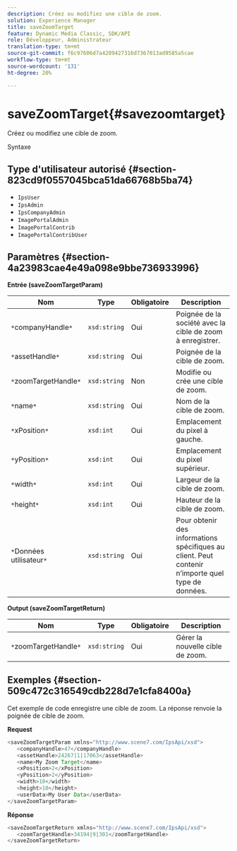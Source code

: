 ```yaml
---
description: Créez ou modifiez une cible de zoom.
solution: Experience Manager
title: saveZoomTarget
feature: Dynamic Media Classic, SDK/API
role: Développeur, Administrateur
translation-type: tm+mt
source-git-commit: f6c97606d7a4209427316d7367013ad9585a5cae
workflow-type: tm+mt
source-wordcount: '131'
ht-degree: 20%

---
```



# saveZoomTarget{#savezoomtarget}

Créez ou modifiez une cible de zoom.

Syntaxe

## Type d&#39;utilisateur autorisé {#section-823cd9f0557045bca51da66768b5ba74}

* `IpsUser`
* `IpsAdmin`
* `IpsCompanyAdmin`
* `ImagePortalAdmin`
* `ImagePortalContrib`
* `ImagePortalContribUser`

## Paramètres {#section-4a23983cae4e49a098e9bbe736933996}

**Entrée (saveZoomTargetParam)**

| Nom | Type | Obligatoire | Description |
|---|---|---|---|
| `*`companyHandle`*` | `xsd:string` | Oui | Poignée de la société avec la cible de zoom à enregistrer. |
| `*`assetHandle`*` | `xsd:string` | Oui | Poignée de la cible de zoom. |
| `*`zoomTargetHandle`*` | `xsd:string` | Non | Modifie ou crée une cible de zoom. |
| `*`name`*` | `xsd:string` | Oui | Nom de la cible de zoom. |
| `*`xPosition`*` | `xsd:int` | Oui | Emplacement du pixel à gauche. |
| `*`yPosition`*` | `xsd:int` | Oui | Emplacement du pixel supérieur. |
| `*`width`*` | `xsd:int` | Oui | Largeur de la cible de zoom. |
| `*`height`*` | `xsd:int` | Oui | Hauteur de la cible de zoom. |
| `*`Données utilisateur`*` | `xsd:string` | Oui | Pour obtenir des informations spécifiques au client. Peut contenir n’importe quel type de données. |

**Output (saveZoomTargetReturn)**

| Nom | Type | Obligatoire | Description |
|---|---|---|---|
| `*`zoomTargetHandle`*` | `xsd:string` | Oui | Gérer la nouvelle cible de zoom. |

## Exemples {#section-509c472c316549cdb228d7e1cfa8400a}

Cet exemple de code enregistre une cible de zoom. La réponse renvoie la poignée de cible de zoom.

**Request**

```java
<saveZoomTargetParam xmlns="http://www.scene7.com/IpsApi/xsd">
   <companyHandle>47</companyHandle>
   <assetHandle>24267|1|17063</assetHandle>
   <name>My Zoom Target</name>
   <xPosition>2</xPosition>
   <yPosition>2</yPosition>
   <width>10</width>
   <height>10</height>
   <userData>My User Data</userData>
</saveZoomTargetParam>
```

**Réponse**

```java
<saveZoomTargetReturn xmlns="http://www.scene7.com/IpsApi/xsd">
   <zoomTargetHandle>34194|9|301</zoomTargetHandle>
</saveZoomTargetReturn>
```

